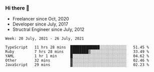 ### Hi there 👋

- Freelancer since Oct, 2020
- Developer since July, 2017
- Structral Engineer since July, 2012

<!--START_SECTION:waka-->
```text
Week: 20 July, 2021 - 26 July, 2021

TypeScript   11 hrs 28 mins  █████████████░░░░░░░░░░░░   51.45 % 
Ruby         7 hrs 28 mins   ████████▒░░░░░░░░░░░░░░░░   33.49 % 
YAML         1 hr 1 min      █░░░░░░░░░░░░░░░░░░░░░░░░   04.62 % 
Other        32 mins         ▓░░░░░░░░░░░░░░░░░░░░░░░░   02.46 % 
JavaScript   29 mins         ▓░░░░░░░░░░░░░░░░░░░░░░░░   02.23 % 
```
<!--END_SECTION:waka-->
